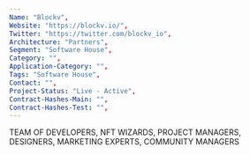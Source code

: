 ```yaml
---
Name: "Blockv",
Website: "https://blockv.io/",
Twitter: "https://twitter.com/blockv_io",
Architecture: "Partners",
Segment: "Software House",
Category: "",
Application-Category: "",
Tags: "Software House",
Contact: "",
Project-Status: "Live - Active",
Contract-Hashes-Main: "",
Contract-Hashes-Test: "",
---
```

<!--lang:en--> 
TEAM OF DEVELOPERS, NFT WIZARDS, PROJECT MANAGERS, DESIGNERS, MARKETING EXPERTS, COMMUNITY MANAGERS
<!--lang:es--] 
EQUIPO DE DESARROLLADORES, NFT WIZARDS, GERENTES DE PROYECTO, DISEÑADORES, EXPERTOS EN MARKETING, COMMUNITY MANAGER
<!--lang:de--] 
TEAM AUS ENTWICKLERN, NFT-WIZARDS, PROJEKTMANAGERN, DESIGNERN, MARKETING-EXPERTEN, COMMUNITY-MANAGERN
<!--lang:fr--] 
ÉQUIPE DE DÉVELOPPEURS, NFT WIZARDS, GESTIONNAIRES DE PROJET, DESIGNERS, EXPERTS MARKETING, COMMUNITY MANAGERS
<!--lang:pl--] 
ZESPÓŁ DEWELOPERÓW, WIZARDÓW NFT, KIEROWNIKÓW PROJEKTÓW, PROJEKTANTÓW, EKSPERTÓW MARKETINGU, MANAGERÓW SPOŁECZNOŚCI
<!--lang:uk--] 
КОМАНДА РОЗРОБНИКІВ, МАСІВНИКІВ NFT, ПРОЕКТНИХ МЕНЕДЖЕРІВ, ДИЗАЙНЕРОВ, МАРКЕТИНГІВ, КОМЮНІТІ-МЕНЕДЖЕРІВ
[!--lang:*-->  

